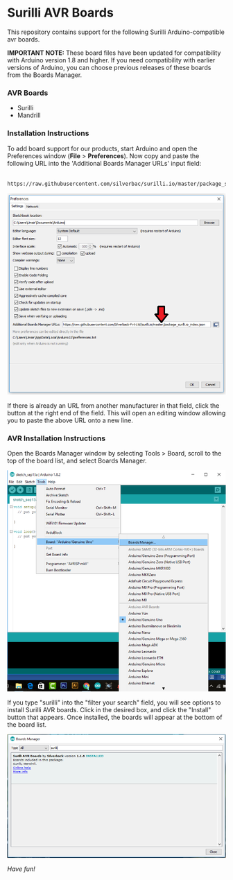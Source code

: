 # Surilli AVR Boards

This repository contains support for the following Surilli Arduino-compatible avr boards.

**IMPORTANT NOTE:** These board files have been updated for compatibility with Arduino version 1.8 and higher. If you need compatibility with earlier versions of Arduino, you can choose previous releases of these boards from the Boards Manager.
### AVR Boards
*	Surilli
*	Mandrill

### Installation Instructions

To add board support for our products, start Arduino and open the Preferences window (**File** > **Preferences**). Now copy and paste the following URL into the 'Additional Boards Manager URLs' input field:

      https://raw.githubusercontent.com/silverbac/surilli.io/master/package_surilli.io_index.json

![Location of Additional Boards Manager URL input field](prefs-arrow.png)
 
If there is already an URL from another manufacturer in that field, click the button at the right end of the field. This will open an editing window allowing you to paste the above URL onto a new line.

### AVR Installation Instructions
Open the Boards Manager window by selecting Tools > Board, scroll to the top of the board list, and select Boards Manager.

![Boards Manager Menu](manager-menu.png)

If you type "surilli" into the "filter your search" field, you will see options to install Surilli AVR boards. Click in the desired box, and click the "Install" button that appears. Once installed, the boards will appear at the bottom of the board list.
 
![Surilli Boards](surilliboards.png)

*Have fun!*


